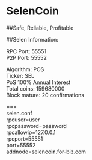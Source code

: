 # SelenCoin

##Safe, Reliable, Profitable

##Selen Information:

RPC Port: 55551<br>
P2P Port: 55552<br>

Algorithm: POS<br>
Ticker: SEL<br>
PoS 100% Annual Interest<br>
Total coins: 159680000<br>
Block mature: 20 confirmations<br>

===<br>
selen.conf<br>
rpcuser=user<br>
rpcpassword=password<br>
rpcallowip=127.0.0.1<br>
rpcport=55551<br>
port=55552<br>
addnode=selencoin.for-biz.com


